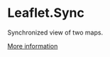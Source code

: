 Leaflet.Sync
============

Synchronized view of two maps.

<a href="http://blog.thematicmapping.org/2013/06/creating-synchronized-view-of-two-maps.html">More information</a>